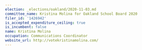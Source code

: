 ```yaml
---
election: _elections/oakland/2020-11-03.md
committee_name: Kristina Molina for Oakland School Board 2020
filer_id: '1426942'
is_accepted_expenditure_ceiling: true
is_incumbent: false
name: Kristina Molina
occupation: Communications Coordinator
website_url: http://votekristinamolina.com/
---
```

